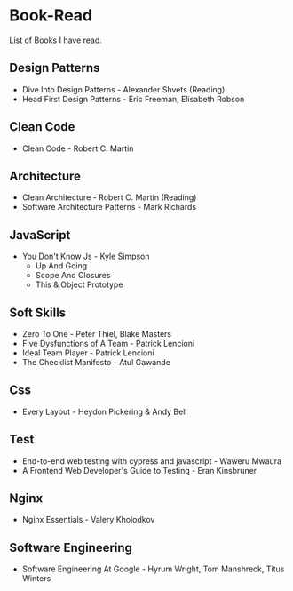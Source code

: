 # Book-Read
List of Books I have read.

## Design Patterns
  - Dive Into Design Patterns - Alexander Shvets (Reading)
  - Head First Design Patterns - Eric Freeman, Elisabeth Robson

## Clean Code
  - Clean Code - Robert C. Martin

## Architecture
  - Clean Architecture - Robert C. Martin (Reading)
  - Software Architecture Patterns - Mark Richards

## JavaScript
  - You Don't Know Js - Kyle Simpson
    - Up And Going
    - Scope And Closures
    - This & Object Prototype

## Soft Skills
  - Zero To One - Peter Thiel, Blake Masters
  - Five Dysfunctions of A Team - Patrick Lencioni
  - Ideal Team Player - Patrick Lencioni
  - The Checklist Manifesto - Atul Gawande

## Css
- Every Layout - Heydon Pickering & Andy Bell

## Test
- End-to-end web testing with cypress and javascript - Waweru Mwaura
- A Frontend Web Developer's Guide to Testing - Eran Kinsbruner

## Nginx
- Nginx Essentials - Valery Kholodkov

## Software Engineering
- Software Engineering At Google - Hyrum Wright, Tom Manshreck, Titus Winters
